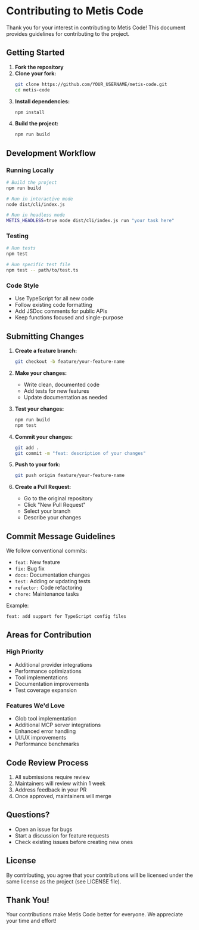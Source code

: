 # Contributing to Metis Code

Thank you for your interest in contributing to Metis Code! This document provides guidelines for contributing to the project.

## Getting Started

1. **Fork the repository**
2. **Clone your fork:**
   ```bash
   git clone https://github.com/YOUR_USERNAME/metis-code.git
   cd metis-code
   ```
3. **Install dependencies:**
   ```bash
   npm install
   ```
4. **Build the project:**
   ```bash
   npm run build
   ```

## Development Workflow

### Running Locally

```bash
# Build the project
npm run build

# Run in interactive mode
node dist/cli/index.js

# Run in headless mode
METIS_HEADLESS=true node dist/cli/index.js run "your task here"
```

### Testing

```bash
# Run tests
npm test

# Run specific test file
npm test -- path/to/test.ts
```

### Code Style

- Use TypeScript for all new code
- Follow existing code formatting
- Add JSDoc comments for public APIs
- Keep functions focused and single-purpose

## Submitting Changes

1. **Create a feature branch:**
   ```bash
   git checkout -b feature/your-feature-name
   ```

2. **Make your changes:**
   - Write clean, documented code
   - Add tests for new features
   - Update documentation as needed

3. **Test your changes:**
   ```bash
   npm run build
   npm test
   ```

4. **Commit your changes:**
   ```bash
   git add .
   git commit -m "feat: description of your changes"
   ```

5. **Push to your fork:**
   ```bash
   git push origin feature/your-feature-name
   ```

6. **Create a Pull Request:**
   - Go to the original repository
   - Click "New Pull Request"
   - Select your branch
   - Describe your changes

## Commit Message Guidelines

We follow conventional commits:

- `feat:` New feature
- `fix:` Bug fix
- `docs:` Documentation changes
- `test:` Adding or updating tests
- `refactor:` Code refactoring
- `chore:` Maintenance tasks

Example:
```
feat: add support for TypeScript config files
```

## Areas for Contribution

### High Priority

- Additional provider integrations
- Performance optimizations
- Tool implementations
- Documentation improvements
- Test coverage expansion

### Features We'd Love

- Glob tool implementation
- Additional MCP server integrations
- Enhanced error handling
- UI/UX improvements
- Performance benchmarks

## Code Review Process

1. All submissions require review
2. Maintainers will review within 1 week
3. Address feedback in your PR
4. Once approved, maintainers will merge

## Questions?

- Open an issue for bugs
- Start a discussion for feature requests
- Check existing issues before creating new ones

## License

By contributing, you agree that your contributions will be licensed under the same license as the project (see LICENSE file).

## Thank You!

Your contributions make Metis Code better for everyone. We appreciate your time and effort!
